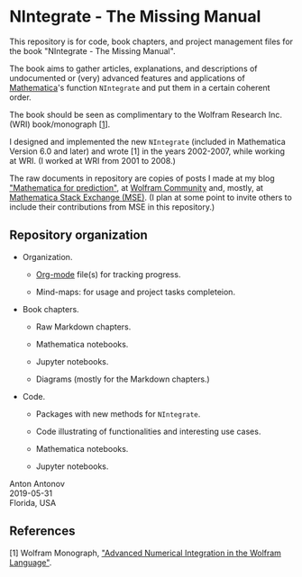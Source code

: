 # NIntegrate - The Missing Manual

This repository is for code, book chapters, and project management files for the book "NIntegrate - The Missing Manual". 

The book aims to gather articles, explanations, and descriptions of undocumented or (very) advanced features and applications of [Mathematica](http://www.wolfram.com/mathematica/)'s function `NIntegrate` and put them in a certain coherent order.

The book should be seen as complimentary to the Wolfram Research Inc. (WRI) book/monograph \[[1](https://reference.wolfram.com/language/tutorial/NIntegrateOverview.html)\].

I designed and implemented the new `NIntegrate` (included in Mathematica Version 6.0 and later) and wrote \[1\] in the years 2002-2007, while working at WRI. (I worked at WRI from 2001 to 2008.)

The raw documents in repository are copies of posts I made at my blog ["Mathematica for prediction"](https://mathematicaforprediction.wordpress.com), at [Wolfram Community](https://community.wolfram.com) and, mostly, at [Mathematica Stack Exchange (MSE)](https://mathematica.stackexchange.com). (I plan at some point to invite others to include their contributions from MSE in this repository.)

## Repository organization

- Organization.

  - [Org-mode](https://orgmode.org) file(s) for tracking progress.
  
  - Mind-maps: for usage and project tasks completeion. 

- Book chapters.

   - Raw Markdown chapters.

   - Mathematica notebooks.

   - Jupyter notebooks.
   
   - Diagrams (mostly for the Markdown chapters.)

- Code.
  
   - Packages with new methods for `NIntegrate`.
   
   - Code illustrating of functionalities and interesting use cases.
   
   - Mathematica notebooks.
   
   - Jupyter notebooks.
   

Anton Antonov    
2019-05-31  
Florida, USA

## References

[1] Wolfram Monograph, ["Advanced Numerical Integration in the Wolfram Language"](https://reference.wolfram.com/language/tutorial/NIntegrateOverview.html).
